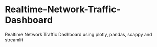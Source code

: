 # Realtime-Network-Traffic-Dashboard
Realtime Network Traffic Dashboard using plotly, pandas, scappy and streamlit
